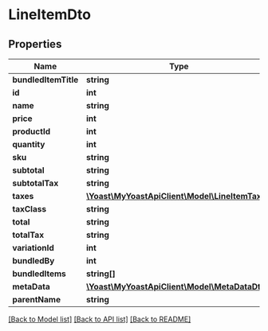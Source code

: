 # LineItemDto

## Properties
Name | Type | Description | Notes
------------ | ------------- | ------------- | -------------
**bundledItemTitle** | **string** |  | [optional] 
**id** | **int** |  | 
**name** | **string** |  | 
**price** | **int** |  | 
**productId** | **int** |  | 
**quantity** | **int** |  | 
**sku** | **string** |  | 
**subtotal** | **string** |  | 
**subtotalTax** | **string** |  | 
**taxes** | [**\Yoast\MyYoastApiClient\Model\LineItemTax[]**](LineItemTax.md) |  | 
**taxClass** | **string** |  | 
**total** | **string** |  | 
**totalTax** | **string** |  | 
**variationId** | **int** |  | 
**bundledBy** | **int** |  | [optional] 
**bundledItems** | **string[]** |  | [optional] 
**metaData** | [**\Yoast\MyYoastApiClient\Model\MetaDataDto[]**](MetaDataDto.md) |  | [optional] 
**parentName** | **string** |  | [optional] 

[[Back to Model list]](../../README.md#documentation-for-models) [[Back to API list]](../../README.md#documentation-for-api-endpoints) [[Back to README]](../../README.md)

